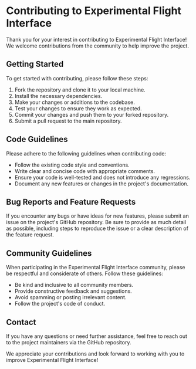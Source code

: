 # Contributing to Experimental Flight Interface

Thank you for your interest in contributing to Experimental Flight Interface! We welcome contributions from the community to help improve the project.

## Getting Started

To get started with contributing, please follow these steps:

1. Fork the repository and clone it to your local machine.
2. Install the necessary dependencies.
3. Make your changes or additions to the codebase.
4. Test your changes to ensure they work as expected.
5. Commit your changes and push them to your forked repository.
6. Submit a pull request to the main repository.

## Code Guidelines

Please adhere to the following guidelines when contributing code:

- Follow the existing code style and conventions.
- Write clear and concise code with appropriate comments.
- Ensure your code is well-tested and does not introduce any regressions.
- Document any new features or changes in the project's documentation.

## Bug Reports and Feature Requests

If you encounter any bugs or have ideas for new features, please submit an issue on the project's GitHub repository. Be sure to provide as much detail as possible, including steps to reproduce the issue or a clear description of the feature request.

## Community Guidelines

When participating in the Experimental Flight Interface community, please be respectful and considerate of others. Follow these guidelines:

- Be kind and inclusive to all community members.
- Provide constructive feedback and suggestions.
- Avoid spamming or posting irrelevant content.
- Follow the project's code of conduct.

## Contact

If you have any questions or need further assistance, feel free to reach out to the project maintainers via the GitHub repository.

We appreciate your contributions and look forward to working with you to improve Experimental Flight Interface!
